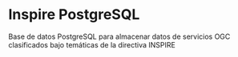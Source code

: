 # Inspire PostgreSQL

Base de datos PostgreSQL para almacenar datos de servicios OGC clasificados bajo temáticas de la directiva INSPIRE
